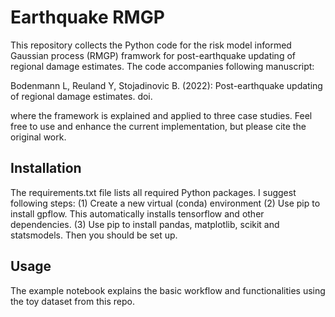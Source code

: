 # Earthquake RMGP

This repository collects the Python code for the risk model informed Gaussian process (RMGP) framwork for post-earthquake updating of regional damage estimates. The code accompanies following manuscript:

Bodenmann L, Reuland Y, Stojadinovic B. (2022): Post-earthquake updating of regional damage estimates. doi.

where the framework is explained and applied to three case studies. Feel free to use and enhance the current implementation, but please cite the original work.

## Installation
The requirements.txt file lists all required Python packages. 
I suggest following steps:
(1) Create a new virtual (conda) environment
(2) Use pip to install gpflow. This automatically installs tensorflow and other dependencies.
(3) Use pip to install pandas, matplotlib, scikit and statsmodels. 
Then you should be set up.

## Usage
The example notebook explains the basic workflow and functionalities using the toy dataset from this repo.
